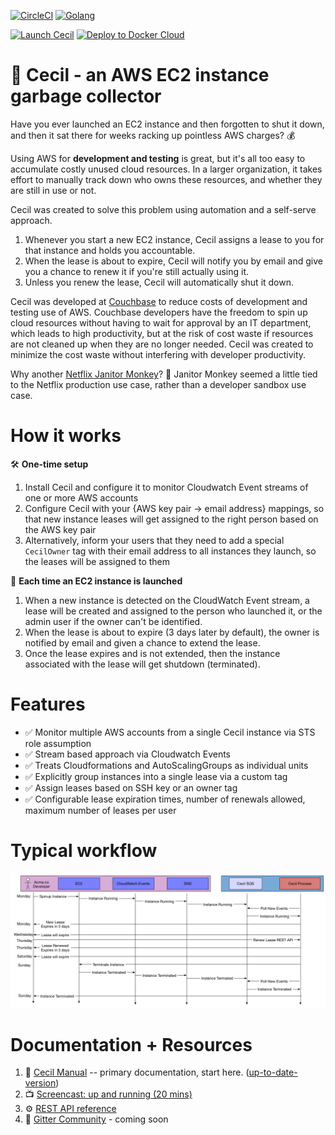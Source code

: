 [![CircleCI](https://circleci.com/gh/tleyden/cecil.svg?style=svg&circle-token=95a33d3c7729a0423eb4acdf306a8ebf398647d3)](https://circleci.com/gh/tleyden/cecil) [![Golang](https://img.shields.io/badge/Go-1.7-brightgreen.svg)](https://golang.org/) 

[![Launch Cecil](https://s3.amazonaws.com/cloudformation-examples/cloudformation-launch-stack.png)](https://console.aws.amazon.com/cloudformation/home?region=us-east-1#/stacks/new?stackName=CecilRootStack&templateURL=http://tleyden-misc.s3.amazonaws.com/cecil/cecil-root.template) [![Deploy to Docker Cloud](https://files.cloud.docker.com/images/deploy-to-dockercloud.svg)](https://cloud.docker.com/stack/deploy/?repo=https://github.com/tleyden/cecil) 


# 🤖 Cecil - an AWS EC2 instance garbage collector

Have you ever launched an EC2 instance and then forgotten to shut it down, and then it sat there for weeks racking up pointless AWS charges? 💰

Using AWS for **development and testing** is great, but it's all too easy to accumulate costly unused cloud resources.  In a larger organization, it takes effort to manually track down who owns these resources, and whether they are still in use or not.

Cecil was created to solve this problem using automation and a self-serve approach.

1. Whenever you start a new EC2 instance, Cecil assigns a lease to you for that instance and holds you accountable.
1. When the lease is about to expire, Cecil will notify you by email and give you a chance to renew it if you're still actually using it.
1. Unless you renew the lease, Cecil will automatically shut it down.

Cecil was developed at [Couchbase](http://www.couchbase.com) to reduce costs of development and testing use of AWS.  Couchbase developers have the freedom to spin up cloud resources without having to wait for approval by an IT department, which leads to high productivity, but at the risk of cost waste if resources are not cleaned up when they are no longer needed.  Cecil was created to minimize the cost waste without interfering with developer productivity.

Why another [Netflix Janitor Monkey](https://github.com/Netflix/SimianArmy/wiki/Janitor-Home)? 🙈 Janitor Monkey seemed a little tied to the Netflix production use case, rather than a developer sandbox use case.

# How it works

🛠 **One-time setup**

1. Install Cecil and configure it to monitor Cloudwatch Event streams of one or more AWS accounts
1. Configure Cecil with your {AWS key pair -> email address} mappings, so that new instance leases will get assigned to the right person based on the AWS key pair
1. Alternatively, inform your users that they need to add a special `CecilOwner` tag with their email address to all instances they launch, so the leases will be assigned to them

🚀 **Each time an EC2 instance is launched**

1. When a new instance is detected on the CloudWatch Event stream, a lease will be created and assigned to the person who launched it, or the admin user if the owner can't be identified.
1. When the lease is about to expire (3 days later by default), the owner is notified by email and given a chance to extend the lease.
1. Once the lease expires and is not extended, then the instance associated with the lease will get shutdown (terminated).

# Features

* ✅ Monitor multiple AWS accounts from a single Cecil instance via STS role assumption
* ✅ Stream based approach via Cloudwatch Events
* ✅ Treats Cloudformations and AutoScalingGroups as individual units
* ✅ Explicitly group instances into a single lease via a custom tag
* ✅ Assign leases based on SSH key or an owner tag
* ✅ Configurable lease expiration times, number of renewals allowed, maximum number of leases per user

# Typical workflow 

![](docs/architecture-flowcharts/interaction-diagram.png)

# Documentation + Resources

1. 📓 [Cecil Manual](http://tleyden-misc.s3.amazonaws.com/cecil/index.html) -- primary documentation, start here.  ([up-to-date-version](docs/index.asciidoc))
1. 📺 [Screencast: up and running (20 mins)](http://tleyden-misc.s3.amazonaws.com/cecil/CecilScreencastHD.mp4)
1. ⚙ [REST API reference](http://petstore.swagger.io/?url=https://gist.githubusercontent.com/tleyden/274e0605cb530deaf0c2c97f55644b00/raw/bdff0dccefee214f3ba588b0d49f8c70b52e9ada/cecil-api.yaml)
1. 📰 [Gitter Community](https://gitter.im/tleyden/cecil) - coming soon






